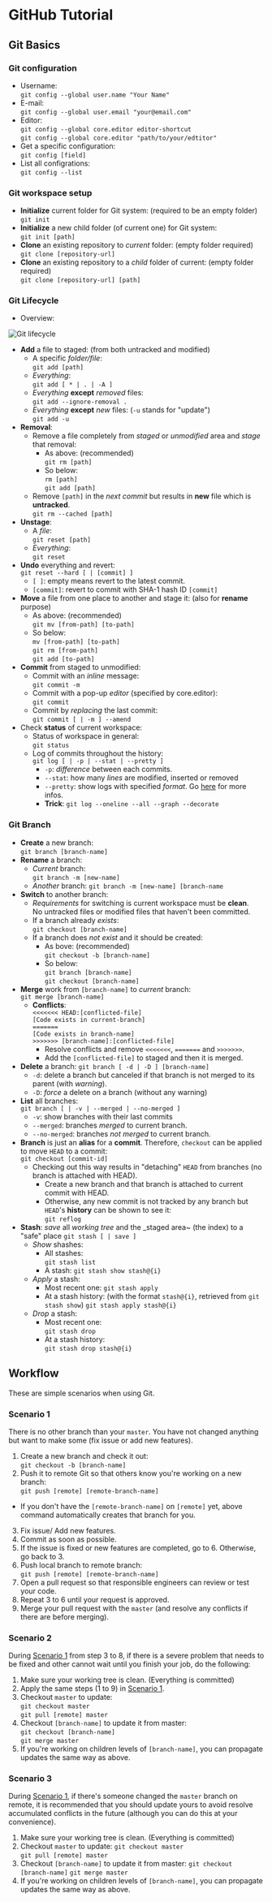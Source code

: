 # GitHub Tutorial

## Git Basics

###  Git configuration
* Username:  
  ```git config --global user.name "Your Name"```
* E-mail:  
  ```git config --global user.email "your@email.com"```
* Editor:  
  ```git config --global core.editor editor-shortcut```  
  ```git config --global core.editor "path/to/your/edtitor"```
* Get a specific configuration:  
  ```git config [field]```
* List all configrations:  
  ```git config --list```

### Git workspace setup
* **Initialize** current folder for Git system: (required to be an empty folder)  
  ```git init```
* **Initialize** a new child folder (of current one) for Git system:  
  ```git init [path]```
* **Clone** an existing repository to _current_ folder: (empty folder required)  
  ```git clone [repository-url]```
* **Clone** an existing repository to a _child_ folder of current: (empty folder required)  
  ```git clone [repository-url] [path]```

### Git Lifecycle
* Overview:

![Git lifecycle](https://git-scm.com/book/en/v2/book/02-git-basics/images/lifecycle.png)

* **Add** a file to staged: (from both untracked and modified)
  * A specific _folder/file_:  
    ```git add [path]```
  * _Everything_:  
    ```git add [ * | . | -A ]```
  * _Everything_ **except** _removed_ files:  
    ```git add --ignore-removal .```
  * _Everything_ **except** _new_ files: (```-u``` stands for "update")  
    ```git add -u```
* **Removal**:  
  * Remove a file completely from _staged_ or _unmodified_ area and _stage_ that removal:  
    * As above: (recommended)  
      ```git rm [path]```
    * So below:  
    ```rm [path]```  
    ```git add [path]```
  * Remove ```[path]``` in the _next commit_ but results in **new** file which is **untracked**.  
    ```git rm --cached [path]```
* **Unstage**:
  * A _file_:  
    ```git reset [path]```
  * _Everything_:  
    ```git reset```
* **Undo** everything and revert:  
  ```git reset --hard [ | [commit] ]```
  * `[ ]`: empty means revert to the latest commit.
  * `[commit]`: revert to commit with SHA-1 hash ID `[commit]`
* **Move** a file from one place to another and stage it: (also for **rename** purpose)
  * As above: (recommended)  
  ```git mv [from-path] [to-path]```
  * So below:  
    ```mv [from-path] [to-path]```  
    ```git rm [from-path]```  
    ```git add [to-path]```
* **Commit** from staged to unmodified:
  * Commit with an _inline_ message:  
    ```git commit -m```
  * Commit with a pop-up _editor_ (specified by core.editor):  
    ```git commit```
  * Commit by _replacing_ the last commit:  
    ```git commit [ | -m ] --amend```
* Check **status** of current workspace:
  * Status of workspace in general:  
    ```git status```
  * Log of commits throughout the history:  
    ```git log [ | -p | --stat | --pretty ]```
    * ```-p```: _difference_ between each commits.
    * ```--stat```: how many _lines_ are modified, inserted or removed
    * ```--pretty```: show logs with specified _format_. Go [here](https://git-scm.com/docs/pretty-formats) for more infos.
    * **Trick**:
      ```git log --oneline --all --graph --decorate```

### Git Branch
* **Create** a new branch:   
  ```git branch [branch-name]```
* **Rename** a branch:
  * _Current_ branch:  
    ```git branch -m [new-name]```
  * _Another_ branch: 
    ```git branch -m [new-name] [branch-name```
* **Switch** to another branch:  
  * _Requirements_ for switching is current workspace must be **clean**.  
    No untracked files or modified files that haven't been committed.
  * If a branch already _exists_:  
  ```git checkout [branch-name]```
  * If a branch does _not exist_ and it should be created:
    * As bove: (recommended)  
      ```git checkout -b [branch-name]```
    * So below:  
      ```git branch [branch-name]```  
      ```git checkout [branch-name]```
* **Merge** work from `[branch-name]` to _current_ branch:  
  ```git merge [branch-name]```
  * **Conflicts**:  
  ```<<<<<<< HEAD:[conflicted-file]```   
  ```[Code exists in current-branch]```  
  ``` ======= ```  
  ```[Code exists in branch-name]```  
  ```>>>>>>> [branch-name]:[conflicted-file]```
    * Resolve conflicts and remove ```<<<<<<<```, ``` ======= ``` and ```>>>>>>>```.
    * Add the ```[conflicted-file]``` to staged and then it is merged.
* **Delete** a branch:
  ```git branch [ -d | -D ] [branch-name]```
  * ```-d```: delete a branch but canceled if that branch is not merged to its parent (with _warning_).
  * ```-D```: _force_ a delete on a branch (without any warning)
* **List** all branches:  
  ```git branch [ | -v | --merged | --no-merged ]```
  * ```-v```: show branches with their last commits
  * ```--merged```: branches _merged_ to current branch.
  * ```--no-merged```: branches _not merged_ to current branch.
* **Branch** is just an **alias** for a **commit**. Therefore, `checkout` can be applied to move `HEAD` to a commit:  
  ```git checkout [commit-id]```
  * Checking out this way results in "detaching" `HEAD` from branches (no branch is attached with HEAD).
    * Create a new branch and that branch is attached to current commit with HEAD.
    * Otherwise, any new commit is not tracked by any branch but `HEAD`'s **history** can be shown to see it:  
      ```git reflog```
* **Stash**: _save_ all _working tree_ and the _staged area~ (the index) to a "safe" place
  ```git stash [ | save ]```
  * _Show_ shashes:
    * All stashes:  
      ```git stash list```
    * A stash:
      ```git stash show stash@{i}```
  * _Apply_ a stash:
    * Most recent one:
      ```git stash apply```
    * At a stash history: (with the format `stash@{i}`, retrieved from `git stash show`)
      ```git stash apply stash@{i}```
  * _Drop_ a stash:
    * Most recent one:  
      ```git stash drop```
    * At a stash history:  
      ```git stash drop stash@{i}```

## Workflow

These are simple scenarios when using Git.

### Scenario 1

There is no other branch than your `master`. You have not changed anything but want to make some (fix issue or add new features).

1.  Create a new branch and check it out:  
  ```git checkout -b [branch-name]```
2.  Push it to remote Git so that others know you're working on a new branch:  
  ```git push [remote] [remote-branch-name]```  
  * If you don't have the `[remote-branch-name]` on `[remote]` yet, above command automatically creates that branch for you.
3.  Fix issue/ Add new features.
4.  Commit as soon as possible.
5.  If the issue is fixed or new features are completed, go to 6. Otherwise, go back to 3.
6.  Push local branch to remote branch:  
  ```git push [remote] [remote-branch-name]```
7.  Open a pull request so that responsible engineers can review or test your code.
8.  Repeat 3 to 6 until your request is approved.
9.  Merge your pull request with the `master` (and resolve any conflicts if there are before merging).

### Scenario 2

During [Scenario 1](#scenario-1) from step 3 to 8, if there is a severe problem that needs to be fixed and other cannot wait until you finish your job, do the following:

1.  Make sure your working tree is clean. (Everything is committed)  
2.  Apply the same steps (1 to 9) in [Scenario 1](#s1).  
3.  Checkout `master` to update:  
  ```git checkout master```  
  ```git pull [remote] master```  
5.  Checkout `[branch-name]` to update it from master:  
  ```git checkout [branch-name]```  
  ```git merge master```  
6.  If you're working on children levels of `[branch-name]`, you can propagate updates the same way as above.

### Scenario 3

During [Scenario 1](#scenario-1), if there's someone changed the `master` branch on remote, it is recommended that you should update yours to avoid resolve accumulated conflicts in the future (although you can do this at your convenience).

1.  Make sure your working tree is clean. (Everything is committed)
2.  Checkout `master` to update:
  ```git checkout master```  
  ```git pull [remote] master```
3.  Checkout `[branch-name]` to update it from master:
  ```git checkout [branch-name]```
  ```git merge master```
4.  If you're working on children levels of `[branch-name]`, you can propagate updates the same way as above.

